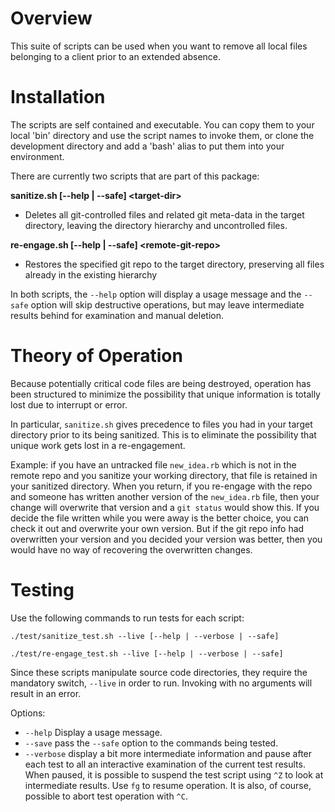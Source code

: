 # Overview

This suite of scripts can be used when you want to remove all local files belonging to a client prior to an extended absence. 

# Installation

The scripts are self contained and executable.  You can copy them to your local 'bin' directory and use the script names to invoke them, or clone the development directory and add a 'bash' alias to put them into your environment.

 There are currently two scripts that are part of this package:

**sanitize.sh [--help | --safe] \<target-dir>**
- Deletes all git-controlled files and related git meta-data in the target directory, leaving the directory hierarchy and uncontrolled files.

**re-engage.sh [--help | --safe] \<remote-git-repo> <target-dir>**
- Restores the specified git repo to the target directory, preserving all files already in the existing hierarchy

In both scripts, the `--help` option will display a usage message and the  `--safe` option will skip destructive operations, but may leave intermediate results behind for examination and manual deletion.


# Theory of Operation

Because potentially critical code files are being destroyed, operation has been structured to minimize the possibility that unique information is totally lost due to interrupt or error.

In particular, `sanitize.sh` gives precedence to files you had in your target directory prior to its being sanitized.  This is to eliminate the possibility that unique work gets lost in a re-engagement.

Example: if you have an untracked file `new_idea.rb` which is not in the remote repo and you sanitize your working directory, that file is retained in your sanitized directory. When you return, if you re-engage with the repo and someone has written another version of the `new_idea.rb` file, then your change will overwrite that version and a `git status` would show this. If you decide the file written while you were away is the better choice, you can check it out and overwrite your own version. But if the git repo info had overwritten your version and you decided your version was better, then you would have no way of recovering the overwritten changes.

# Testing

Use the following commands to run tests for each script:

`./test/sanitize_test.sh --live [--help | --verbose | --safe]`

`./test/re-engage_test.sh --live [--help | --verbose | --safe]`

Since these scripts manipulate source code directories, they require the mandatory switch, `--live` in order to run.  Invoking with no arguments will result in an error.

Options:
* `--help`  Display a usage message.
* `--save`  pass the ``--safe`` option to the commands being tested.
* `--verbose`  display a bit more intermediate information and pause after each test to all an interactive examination of the current test results.  When paused, it is possible to suspend the test script using `^Z` to look at intermediate results.  Use `fg` to resume operation.  It is also, of course, possible to abort test operation with `^C`.




